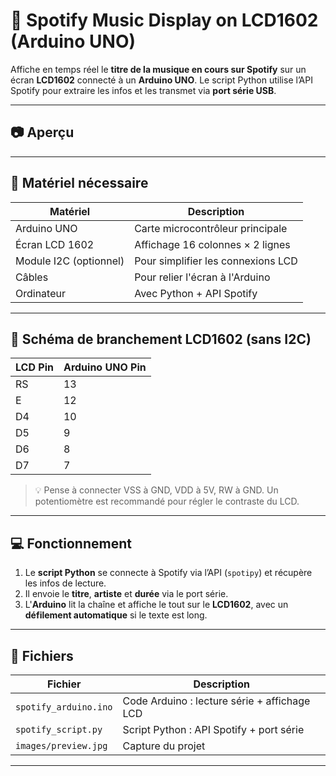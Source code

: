 # 🎵 Spotify Music Display on LCD1602 (Arduino UNO)

Affiche en temps réel le **titre de la musique en cours sur Spotify** sur un écran **LCD1602** connecté à un **Arduino UNO**. Le script Python utilise l’API Spotify pour extraire les infos et les transmet via **port série USB**.

---

## 📷 Aperçu



---

## 🧰 Matériel nécessaire

| Matériel               | Description                          |
|------------------------|--------------------------------------|
| Arduino UNO            | Carte microcontrôleur principale     |
| Écran LCD 1602         | Affichage 16 colonnes × 2 lignes     |
| Module I2C (optionnel) | Pour simplifier les connexions LCD  |
| Câbles                 | Pour relier l'écran à l'Arduino      |
| Ordinateur             | Avec Python + API Spotify            |

---

## 🔌 Schéma de branchement LCD1602 (sans I2C)

| LCD Pin | Arduino UNO Pin |
|---------|------------------|
| RS      | 13               |
| E       | 12               |
| D4      | 10               |
| D5      | 9                |
| D6      | 8                |
| D7      | 7                |

> 💡 Pense à connecter VSS à GND, VDD à 5V, RW à GND. Un potentiomètre est recommandé pour régler le contraste du LCD.

---

## 💻 Fonctionnement

1. Le **script Python** se connecte à Spotify via l’API (`spotipy`) et récupère les infos de lecture.
2. Il envoie le **titre**, **artiste** et **durée** via le port série.
3. L'**Arduino** lit la chaîne et affiche le tout sur le **LCD1602**, avec un **défilement automatique** si le texte est long.

---

## 📂 Fichiers

| Fichier                      | Description                                 |
|-----------------------------|---------------------------------------------|
| `spotify_arduino.ino`       | Code Arduino : lecture série + affichage LCD |
| `spotify_script.py`         | Script Python : API Spotify + port série     |
| `images/preview.jpg`        | Capture du projet                            |

---


